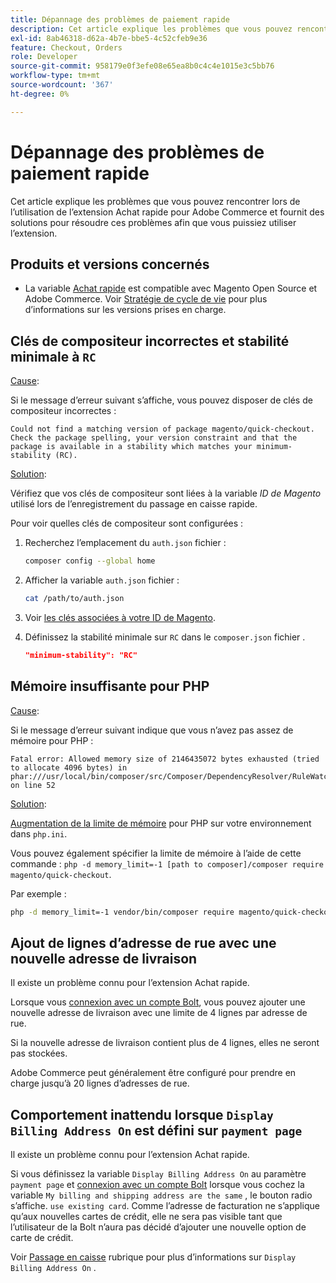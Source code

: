 ```yaml
---
title: Dépannage des problèmes de paiement rapide
description: Cet article explique les problèmes que vous pouvez rencontrer lors de l’utilisation de l’extension Achat rapide pour Adobe Commerce et fournit des solutions pour résoudre ces problèmes afin que vous puissiez utiliser l’extension.
exl-id: 8ab46318-d62a-4b7e-bbe5-4c52cfeb9e36
feature: Checkout, Orders
role: Developer
source-git-commit: 958179e0f3efe08e65ea8b0c4c4e1015e3c5bb76
workflow-type: tm+mt
source-wordcount: '367'
ht-degree: 0%

---
```


# Dépannage des problèmes de paiement rapide

Cet article explique les problèmes que vous pouvez rencontrer lors de l’utilisation de l’extension Achat rapide pour Adobe Commerce et fournit des solutions pour résoudre ces problèmes afin que vous puissiez utiliser l’extension.

## Produits et versions concernés

* La variable [Achat rapide](https://experienceleague.adobe.com/docs/commerce-merchant-services/quick-checkout/overview.html) est compatible avec Magento Open Source et Adobe Commerce. Voir [Stratégie de cycle de vie](https://experienceleague.adobe.com/docs/commerce-operations/release/planning/lifecycle-policy.html) pour plus d’informations sur les versions prises en charge.

## Clés de compositeur incorrectes et stabilité minimale à `RC`

<u>Cause</u>:

Si le message d’erreur suivant s’affiche, vous pouvez disposer de clés de compositeur incorrectes :

```terminal
Could not find a matching version of package magento/quick-checkout. Check the package spelling, your version constraint and that the package is available in a stability which matches your minimum-stability (RC).
```

<u>Solution</u>:

Vérifiez que vos clés de compositeur sont liées à la variable _ID de Magento_ utilisé lors de l’enregistrement du passage en caisse rapide.

Pour voir quelles clés de compositeur sont configurées :

1. Recherchez l’emplacement du `auth.json` fichier :

   ```bash
   composer config --global home
   ```

1. Afficher la variable `auth.json` fichier :

   ```bash
   cat /path/to/auth.json
   ```

1. Voir [les clés associées à votre ID de Magento](https://devdocs.magento.com/guides/v2.4/install-gde/prereq/connect-auth.html).

1. Définissez la stabilité minimale sur `RC` dans le `composer.json` fichier .

   ```json
   "minimum-stability": "RC"
   ```

## Mémoire insuffisante pour PHP

<u>Cause</u>:

Si le message d’erreur suivant indique que vous n’avez pas assez de mémoire pour PHP :

```terminal
Fatal error: Allowed memory size of 2146435072 bytes exhausted (tried to allocate 4096 bytes) in phar:///usr/local/bin/composer/src/Composer/DependencyResolver/RuleWatchGraph.php on line 52
```

<u>Solution</u>:

[Augmentation de la limite de mémoire](https://devdocs.magento.com/cloud/project/magento-app-php-ini.html#increase-php-memory-limit) pour PHP sur votre environnement dans `php.ini`.

Vous pouvez également spécifier la limite de mémoire à l’aide de cette commande : `php -d memory_limit=-1 [path to composer]/composer require magento/quick-checkout`.

Par exemple :

```bash
php -d memory_limit=-1 vendor/bin/composer require magento/quick-checkout
```

## Ajout de lignes d’adresse de rue avec une nouvelle adresse de livraison

Il existe un problème connu pour l’extension Achat rapide.

Lorsque vous [connexion avec un compte Bolt](https://help.bolt.com/shoppers/guides/checkout/log-in/), vous pouvez ajouter une nouvelle adresse de livraison avec une limite de 4 lignes par adresse de rue.

Si la nouvelle adresse de livraison contient plus de 4 lignes, elles ne seront pas stockées.

Adobe Commerce peut généralement être configuré pour prendre en charge jusqu’à 20 lignes d’adresses de rue.

## Comportement inattendu lorsque `Display Billing Address On` est défini sur `payment page`

Il existe un problème connu pour l’extension Achat rapide.

Si vous définissez la variable `Display Billing Address On` au paramètre `payment page` et [connexion avec un compte Bolt](https://help.bolt.com/shoppers/guides/checkout/log-in/) lorsque vous cochez la variable `My billing and shipping address are the same` , le bouton radio s’affiche. `use existing card`. Comme l’adresse de facturation ne s’applique qu’aux nouvelles cartes de crédit, elle ne sera pas visible tant que l’utilisateur de la Bolt n’aura pas décidé d’ajouter une nouvelle option de carte de crédit.

Voir [Passage en caisse](https://docs.magento.com/user-guide/configuration/sales/checkout.html) rubrique pour plus d’informations sur `Display Billing Address On` .
